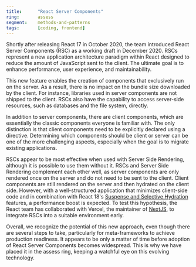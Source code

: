 ```yaml
---
title:      "React Server Components"
ring:       assess
segment:    methods-and-patterns
tags:       [coding, frontend]
---
```


Shortly after releasing React 17 in October 2020, the team introduced React Server Components (RSC) as a working draft in December 2020. RSCs represent a new application architecture paradigm within React designed to reduce the amount of JavaScript sent to the client. The ultimate goal is to enhance performance, user experience, and maintainability.

This new feature enables the creation of components that exclusively run on the server. As a result, there is no impact on the bundle size downloaded by the client. For instance, libraries used in server components are not shipped to the client. RSCs also have the capability to access server-side resources, such as databases and the file system, directly.

In addition to server components, there are client components, which are essentially the classic components everyone is familiar with. The only distinction is that client components need to be explicitly declared using a directive. Determining which components should be client or server can be one of the more challenging aspects, especially when the goal is to migrate existing applications.

RSCs appear to be most effective when used with Server Side Rendering, although it is possible to use them without it. RSCs and Server Side Rendering complement each other well, as server components are only rendered once on the server and do not need to be sent to the client. Client components are still rendered on the server and then hydrated on the client side. However, with a well-structured application that minimizes client-side code and in combination with React 18's [Suspense and Selective Hydration](https://github.com/reactwg/react-18/discussions/37) features, a performance boost is expected. To test this hypothesis, the React team has collaborated with Vercel, the maintainer of [NextJS](/languages-and-frameworks/next-js/), to integrate RSCs into a suitable environment early.

Overall, we recognize the potential of this new approach, even though there are several steps to take, particularly for meta-frameworks to achieve production readiness. It appears to be only a matter of time before adoption of React Server Components becomes widespread. This is why we have placed it in the assess ring, keeping a watchful eye on this evolving technology.
